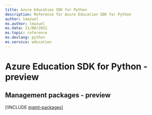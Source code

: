 ```yaml
---
title: Azure Education SDK for Python
description: Reference for Azure Education SDK for Python
author: lmazuel
ms.author: lmazuel
ms.data: 11/08/2022
ms.topic: reference
ms.devlang: python
ms.service: education
---
```

# Azure Education SDK for Python - preview

## Management packages - preview
[!INCLUDE [mgmt-packages](education-mgmt-index.md)]
